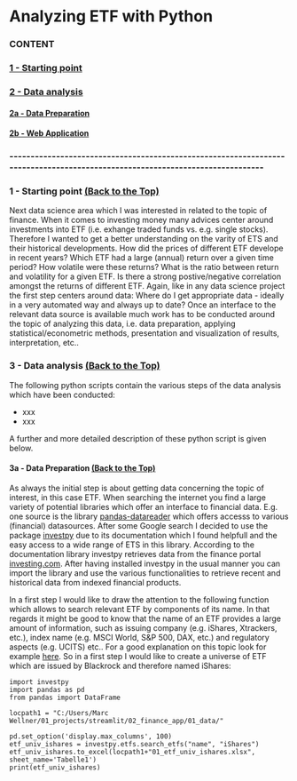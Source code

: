 # <a name="id0"></a>Analyzing ETF with Python 

### CONTENT
### [1 - Starting point](#id1)
### [2 - Data analysis](#id3)
#### [2a - Data Preparation](#id3a)
#### [2b - Web Application](#id3b)

### -----------------------------------------------------------------------------------------------------------------------------
### <a name="id1"></a>1 - Starting point [(Back to the Top)](#id0)

Next data science area which I was interested in related to the topic of finance. When it comes to investing money many advices center around investments into ETF (i.e. exhange traded funds vs. e.g. single stocks). Therefore I wanted to get a better understanding on the varity of ETS and their historical developments. How did the prices of different ETF develope in recent years? Which ETF had a large (annual) return over a given time period? How volatile were these returns? What is the ratio between return and volatility for a given ETF. Is there a strong postive/negative correlation amongst the returns of different ETF. Again, like in any data science project the first step centers around data: Where do I get appropriate data - ideally in a very automated way and always up to date? Once an interface to the relevant data source is available much work has to be conducted around the topic of analyzing this data, i.e. data preparation, applying statistical/econometric methods, presentation and visualization of results, interpretation, etc..  

### <a name="id3"></a>3 - Data analysis [(Back to the Top)](#id0)

The following python scripts contain the various steps of the data analysis which have been conducted: 

- xxx
- xxx

A further and more detailed description of these python script is given below.

#### <a name="id3a"></a>3a - Data Preparation [(Back to the Top)](#id0)

As always the initial step is about getting data concerning the topic of interest, in this case ETF. When searching the internet you find a large variety of potential libraries which offer an interface to financial data. E.g. one source is the library [pandas-datareader](https://pandas-datareader.readthedocs.io/en/latest/index.html) which offers accesss to various (financial) datasources. After some Google search I decided to use the package [investpy](https://investpy.readthedocs.io/index.html) due to its documentation which I found helpfull and the easy access to a wide range of ETS in this library. According to the documentation library investpy retrieves data from the finance portal [investing.com](https://www.investing.com/). After having installed investpy in the usual manner you can import the library and use the various functionalities to retrieve recent and historical data from indexed financial products. 

In a first step I would like to draw the attention to the following function which allows to search relevant ETF by components of its name. In that regards it might be good to know that the name of an ETF provides a large amount of information, such as issuing company (e.g. iShares, Xtrackers, etc.), index name (e.g. MSCI World, S&P 500, DAX, etc.) and regulatory aspects (e.g. UCITS) etc.. For a good explanation on this topic look for example [here](https://www.justetf.com/de/news/etf/wie-sie-etf-namen-einfach-entschluesseln.html). So in a first step I would like to create a universe of ETF which are issued by Blackrock and therefore named iShares:

```
import investpy
import pandas as pd
from pandas import DataFrame

locpath1 = "C:/Users/Marc Wellner/01_projects/streamlit/02_finance_app/01_data/"

pd.set_option('display.max_columns', 100)
etf_univ_ishares = investpy.etfs.search_etfs("name", "iShares")
etf_univ_ishares.to_excel(locpath1+"01_etf_univ_ishares.xlsx", sheet_name='Tabelle1')
print(etf_univ_ishares)
```





